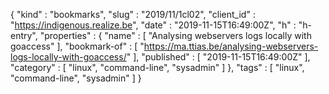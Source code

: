 {
  "kind" : "bookmarks",
  "slug" : "2019/11/1cl02",
  "client_id" : "https://indigenous.realize.be",
  "date" : "2019-11-15T16:49:00Z",
  "h" : "h-entry",
  "properties" : {
    "name" : [ "Analysing webservers logs locally with goaccess" ],
    "bookmark-of" : [ "https://ma.ttias.be/analysing-webservers-logs-locally-with-goaccess/" ],
    "published" : [ "2019-11-15T16:49:00Z" ],
    "category" : [ "linux", "command-line", "sysadmin" ]
  },
  "tags" : [ "linux", "command-line", "sysadmin" ]
}
